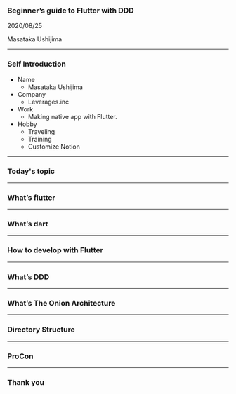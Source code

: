 ### Beginner’s guide to Flutter with DDD

2020/08/25

Masataka Ushijima

---


### Self Introduction

- Name
  - Masataka Ushijima
- Company
  - Leverages.inc
- Work
  - Making native app with Flutter.
- Hobby
  - Traveling
  - Training
  - Customize Notion

---

### Today's topic

---

### What’s flutter

---

### What’s dart

---

### How to develop with Flutter

---

### What’s DDD

---

### What’s The Onion Architecture

---

### Directory Structure

---

### ProCon

---

### Thank you
